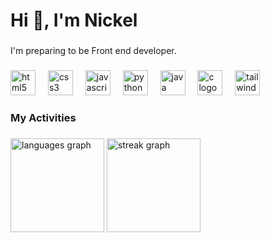 <h1 align="left">Hi 🏓, I'm Nickel</h1>

###

<p align="left">I'm preparing to be Front end developer.</p>

###



###

<div align="left">
  <img src="https://skillicons.dev/icons?i=html" height="40" alt="html5 logo"  />
  <img width="12" />
  <img src="https://skillicons.dev/icons?i=css" height="40" alt="css3 logo"  />
  <img width="12" />
  <img src="https://skillicons.dev/icons?i=js" height="40" alt="javascript logo"  />
  <img width="12" />
  <img src="https://skillicons.dev/icons?i=py" height="40" alt="python logo"  />
  <img width="12" />
  <img src="https://skillicons.dev/icons?i=java" height="40" alt="java logo"  />
  <img width="12" />
  <img src="https://skillicons.dev/icons?i=c" height="40" alt="c logo"  />
  <img width="12" />
  <img src="https://skillicons.dev/icons?i=tailwind" height="40" alt="tailwindcss logo"  />
</div>

###

<h3 align="left">My Activities</h3>

###

<div align="left">
  <img src="https://github-readme-stats.vercel.app/api/top-langs?username=Stacla3&locale=en&hide_title=false&layout=compact&card_width=320&langs_count=10&theme=omni&hide_border=true&order=2" height="150" alt="languages graph"  />
  <img src="https://streak-stats.demolab.com?user=Stacla3&locale=en&mode=daily&theme=omni&hide_border=true&border_radius=5&order=3" height="150" alt="streak graph"  />
</div>

###

